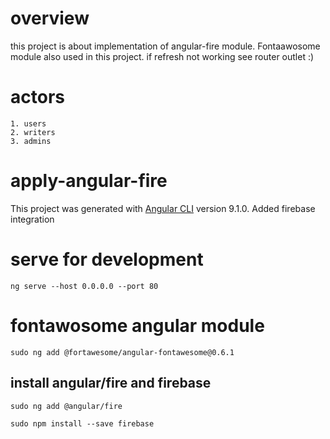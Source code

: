 # overview
this project is about implementation of angular-fire module. Fontaawosome module also used in this project.
if refresh not working see router outlet :)

# actors
    1. users
    2. writers
    3. admins

# apply-angular-fire

This project was generated with [Angular CLI](https://github.com/angular/angular-cli) version 9.1.0.
Added firebase integration

# serve for development

    ng serve --host 0.0.0.0 --port 80  

#  fontawosome angular module 

    sudo ng add @fortawesome/angular-fontawesome@0.6.1

## install angular/fire and firebase

    sudo ng add @angular/fire

    sudo npm install --save firebase
